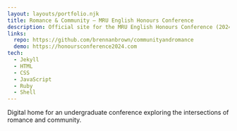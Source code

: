 ```yaml
---
layout: layouts/portfolio.njk
title: Romance & Community — MRU English Honours Conference
description: Official site for the MRU English Honours Conference (2024/2025), with dynamic schedule, speaker profiles, and a responsive, SEO‑optimized design.
links:
  repo: https://github.com/brennanbrown/communityandromance
  demo: https://honoursconference2024.com
tech:
  - Jekyll
  - HTML
  - CSS
  - JavaScript
  - Ruby
  - Shell
---
```


Digital home for an undergraduate conference exploring the intersections of romance and community.
